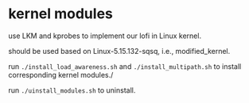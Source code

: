# kernel modules
use LKM and kprobes to implement our lofi in Linux kernel.

should be used based on Linux-5.15.132-sqsq, i.e., modified_kernel.

run `./install_load_awareness.sh` and `./install_multipath.sh` to install corresponding kernel modules./

run `./uinstall_modules.sh` to uninstall.
